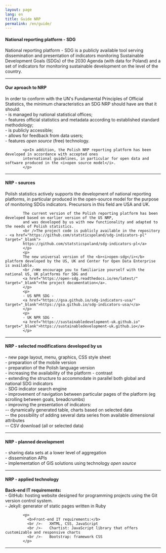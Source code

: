 ```yaml
---
layout: page
lang: en
title: Guide NRP
permalink: /en/guide/
---
```

<article>
            <h4>National reporting platform - SDG</h4>
            <p>National reporting platform - SDG is a publicly available tool serving dissemination and presentation of indicators monitoring Sustainable Development Goals (SDGs) of the 2030 Agenda (with data for Poland) and a set of indicators for monitoring sustainable development on the level of the country.</p>
</article>
<hr>
<article>
            <h4>Our aproach to NRP</h4>
            <p>In order to conform with the UN's Fundamental Principles of Official Statistics, the minimum characteristics an SDG NRP should have are that it should:
            <br />- is managed by national statistical offices;
            <br />- features official statistics and metadata according to established standard methodology;
            <br />- is publicly accessible;
            <br />- allows for feedback from data users;
            <br />- features <i> open source</i> (free) technology.</p>

            <p>In addition, the Polish NRP reporting platform has been developed in accordance with accepted ones
            international guidelines, in particular for open data and software produced in the <i>open source model</i>.
            </p>

</article>
<hr>
<article>
            <h4>NRP - sources</h4>
            <p>Polish statistics actively supports the development of national reporting platforms, in particular
            produced in the open-source model for the purpose of monitoring SDGs indicators.
            Precursors in this field are USA and UK.<br />

            The current version of the Polish reporting platform has been developed based on earlier version of the US NRP,
            and was developed by us with new functionality and adapted to the needs of Polish statistics.
            <br />The project code is publicly available in the repository - <a href="https://github.com/statsticspoland/sdg-indicators-pl"  target="_blank">
            https://github.com/statsticspoland/sdg-indicators-pl</a>
            </p>
            <p>
            The new universal version of the <b><i>open-sdg</i></b> platform developed by the US, UK and Center for Open Data Enterprise is available.
            <br />We encourage you to familiarize yourself with the national US, UK platforms for SDG and
            <a href="https://open-sdg.readthedocs.io/en/latest/"  target="_blank">the project documentation</a>.
            </p>
            <p>
            - US NPR SDG -
            <a href="https://gsa.github.io/sdg-indicators-usa/" target="_blank">https://gsa.github.io/sdg-indicators-usa/</a>
            </p>
            <p>
            - UK NPR SDG -
            <a href="https://sustainabledevelopment-uk.github.io" target="_blank">https://sustainabledevelopment-uk.github.io</a>
            </p>
</article>
<hr>
<article>
            <h4>NRP - selected modifications developed by us</h4>
            <p>- new page layout, menu, graphics, CSS style sheet
            <br />- preparation of the mobile version
            <br />- preparation of the Polish language version
            <br />- increasing the availability of the platform - contrast
            <br />- extending the structure to accommodate in parallel both global and national SDG indicators
            <br />- SDG indicator search engine
            <br />- improvement of navigation between particular pages of the platform (eg scrolling between goals, breadcrumbs)
            <br />- improving the presentation of indicators:
            <br />-- dynamically generated table, charts based on selected data
            <br />-- the possibility of adding several data series from available dimensional attributes
            <br />-- CSV download (all or selected data)
            </p>
</article>
<hr>
<article>
            <h4>NRP - planned development</h4>
            <p>- sharing data sets at a lower level of aggregation
             <br /> - dissemination APIs
             <br /> - implementation of GIS solutions using technology <i> open source </i>
            </p>
</article>
<hr>
<article>
            <h4>NRP - applied technology</h4>
            <p>
              <b>Back-end IT requirements:</b>
              <br />- GitHub: hosting website designed for programming projects using the Git version control system.
              <br />- Jekyll: generator of static pages written in Ruby
            </p>

            <p>
              <b>Front-end IT requirements:</b>
              <br />-	XHTML, CSS, JavaScript
              <br />-	Chartist: JavaScript library that offers customizable and responsive charts
              <br />-	Bootstrap: framework CSS
            </p>
</article>
<hr>
